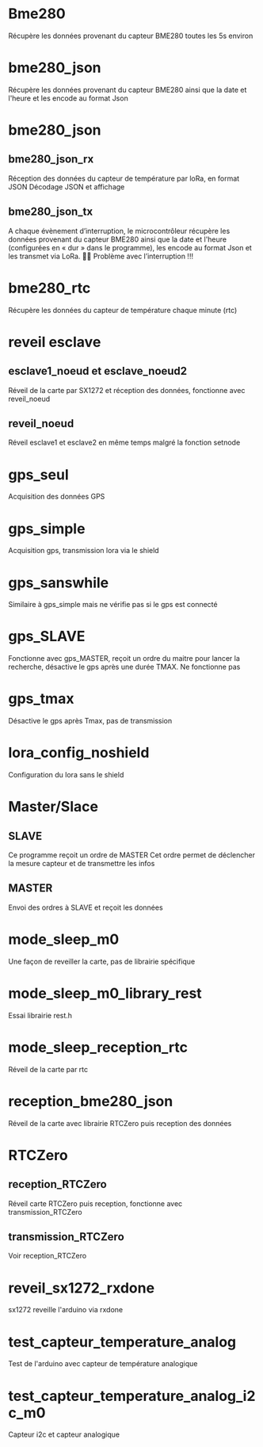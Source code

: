 ﻿# Bme280
Récupère les données provenant du capteur BME280 toutes les 5s environ

# bme280_json
Récupère les données provenant du capteur BME280 ainsi que la date et l'heure et les encode au format Json

# bme280_json

## bme280_json_rx
Réception des données du capteur de température par loRa, en format JSON
Décodage JSON et affichage

## bme280_json_tx
A chaque évènement d’interruption, le microcontrôleur récupère les données provenant du capteur BME280 ainsi que la date et l'heure (configurées en « dur » dans le programme), les encode au format Json et les transmet via LoRa.   Problème avec l’interruption !!!

# bme280_rtc
Récupère les données du capteur de température chaque minute (rtc)

# reveil esclave

## esclave1_noeud et esclave_noeud2
Réveil de la carte par SX1272 et réception des données, fonctionne avec reveil_noeud

## reveil_noeud
Réveil esclave1 et esclave2 en même temps malgré la fonction setnode

# gps_seul
Acquisition des données GPS

# gps_simple
Acquisition gps, transmission lora via le shield

# gps_sanswhile
Similaire à gps_simple mais ne vérifie pas si le gps est connecté

# gps_SLAVE 
Fonctionne avec gps_MASTER, reçoit un ordre du maitre pour lancer la recherche, désactive le gps après une durée TMAX. Ne fonctionne pas

# gps_tmax
Désactive le gps après Tmax, pas de transmission

# lora_config_noshield
Configuration du lora sans le shield

# Master/Slace

## SLAVE
Ce programme reçoit un ordre de MASTER
 Cet ordre permet de déclencher la mesure capteur et de transmettre les infos

## MASTER
Envoi des ordres à SLAVE et reçoit les données

# mode_sleep_m0
Une façon de reveiller la carte, pas de librairie spécifique

# mode_sleep_m0_library_rest
Essai librairie rest.h

# mode_sleep_reception_rtc
Réveil de la carte par rtc

# reception_bme280_json
Réveil de la carte avec librairie RTCZero puis reception des données

# RTCZero

## reception_RTCZero
Réveil carte RTCZero puis reception, fonctionne avec transmission_RTCZero

## transmission_RTCZero
Voir reception_RTCZero

# reveil_sx1272_rxdone
sx1272 reveille l'arduino via rxdone

# test_capteur_temperature_analog
Test de l'arduino avec capteur de température analogique

# test_capteur_temperature_analog_i2c_m0
Capteur i2c et capteur analogique

